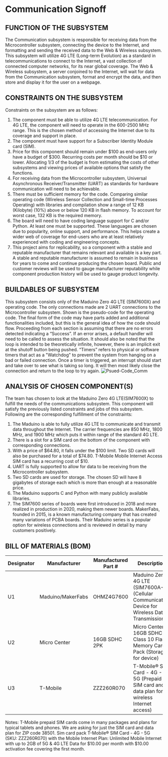 # Communication Signoff
## FUNCTION OF THE SUBSYSTEM
The Communication subsystem is responsible for receiving data from the Microcontroller subsystem, connecting the device to the Internet, and formatting and sending the received data to the Web & Wireless subsystem.  This subsystem will utilize 4G LTE (Long-term Evolution) as a standard in telecommunications to connect to the Internet, a vast collection of connected computer networks, for its near global coverage.  The Web & Wireless subsystem, a server conjoined to the Internet, will wait for data from the Communication subsystem, format and encrypt the data, and then store and display it for the user on a webpage.

## CONSTRAINTS ON THE SUBSYSTEM
Constraints on the subsystem are as follows:
1. The component must be able to utilize 4G LTE telecommunication.  For 4G LTE, the component will need to operate in the 600-2500 MHz range.  This is the chosen method of accessing the Internet due to its coverage and support in place.
2. The component must have support for a Subscriber Identity Module card (SIM).  
3. Price for this component should remain under $100 as end-users only have a budget of $300.  Recurring costs per month should be $10 or lower.  Allocating 1/3 of the budget is from estimating the costs of other subsystems and viewing prices of available options that satisfy the functions.
4. For receiving data from the Microcontroller subsystem, Universal Asynchronous Receiver/Transmitter (UART) as standards for hardware communication will need to be achievable.  
5. There must be sufficient memory for the code. Comparing similar operating code (Wireless Sensor Collection and Small-time Processes Operating) with libraries and compilation show a range of 12 KB (Kilobyte) (10%) above or below 120 KB in flash memory. To account for worst case, 132 KB is the required memory.  
6. The board will need to have coding language support for C and/or Python. At least one must be supported. These languages are chosen due to popularity, online support, and performance. This helps create a wider web of coverage for end-users who are at least relatively experienced with coding and engineering concepts.
7. This project aims for replicability, so a component with a stable and reputable manufacturer that remains relevant and available is a key part.  A stable and reputable manufacturer is assumed to remain in business for years to come and continue producing the chosen board. Public and customer reviews will be used to gauge manufacturer reputability while component production history will be used to gauge product longevity.  

## BUILDABLES OF SUBSYSTEM
This subsystem consists only of the Maduino Zero 4G LTE (SIM7600X) and operating code.  The only connections made are 2 UART connections to the Microcontroller subsystem.  Shown is the pseudo-code for the operating code.  The final form of the code may have parts added and additional functionalities included, but this is the general idea of how the code should flow.  Proceeding from each section is assuming that there are no errors detected indicating a “Success”.  If an error arises, a default handler will need to be called to assess the situation.  It should also be noted that the loop is intended to be theoretically infinite, however, there is an implicit exit at the shutoff button being pushed.  “Timers” refers to physical or software timers that act as a "Watchdog" to prevent the system from hanging on a bad or failed connection. Once a timer is triggered, an interrupt should start and take over to see what is taking so long.  It will then most likely close the connection and return to the loop to try again.
![Psued-Code_Comm](https://github.com/JoshuaEgwuatu/Capstone-Spring2023-CitizenAirQualitySensor/blob/main/Documentation/Images/Psuedo-code_Comm.JPG)

## ANALYSIS OF CHOSEN COMPONENT(S)
The team has chosen to look at the Maduino Zero 4G LTE(SIM7600X) to fulfill the needs of the communications subsystem.  This component will satisfy the previously listed constraints and jobs of this subsystem.  Following are the corresponding fulfillment of the constraints:
1. The Maduino is able to fully utilize 4G LTE to communicate and transmit data throughout the Internet.  The carrier frequencies are 850 MHz, 1800 MHz, and 1900 MHz which puts it within range of the standard 4G LTE. 
2. There is a slot for a SIM card on the bottom of the component with corresponding connections.
3. With a price of $64.80, it falls under the $100 limit.  Two SD cards will also be purchased for a total of $74.80.  T-Mobile Mobile Internet Access SIM card has a recurring cost of $10.
4. UART is fully supported to allow for data to be receiving from the Microcontroller subsystem.  
5. Two SD cards are used for storage.  The chosen SD will have 8 gigabytes of storage each which is more than enough at a reasonable price.
6. The Maduino supports C and Python with many publicly available libraries. 
7. The SIM7600 series of boards were first introduced in 2018 and more realized in production in 2020, making them newer boards.  MakerFabs, founded in 2015, is a known manufacturing company that has created many variations of PCBA boards.  Their Maduino series is a popular option for wireless connections and is reviewed in detail by many customers positively.  

## BILL OF MATERIALS (BOM)
| Designator | Manufacturer      | Manufactured Part # | Description                                                                                     | Quantity | Price Each |
| ---------- | ----------------  | ------------------- | ----------------------------------------------------------------------------------------------- | -------- | ---------- |
| U1         | Maduino/MakerFabs | OHMZ4G7600          | Maduino Zero 4G LTE (SIM7600A-H) (Cellular Communication Device for Wireless Data Transmission) | 1        | $64.80     |
| U2         | Micro Center      | 16GB SDHC 2PK       | Micro Center 16GB SDHC Class 10 Flash Memory Card 2 Pack (Storage for device)                   | 1        | $9.99      |
| U3         | T-Mobile          | ZZZ260R070          | T-Mobile® SIM Card - 4G - 5G (Prepaid SIM card and data plan for wireless Internet access)      | 1        | $10.00     |

Notes: T-Mobile prepaid SIM cards come in many packages and plans for typical tablets and phones.  We are asking for just the SIM card and data plan for ZIP code 38501.  Sim card pack T-Mobile® SIM Card - 4G - 5G (SKU: ZZZ260R070) with the Mobile Internet Plan: Unlimited Mobile Internet with up to 2GB of 5G & 4G LTE Data for $10.00 per month with $10.00 activation fee covering the first month.

